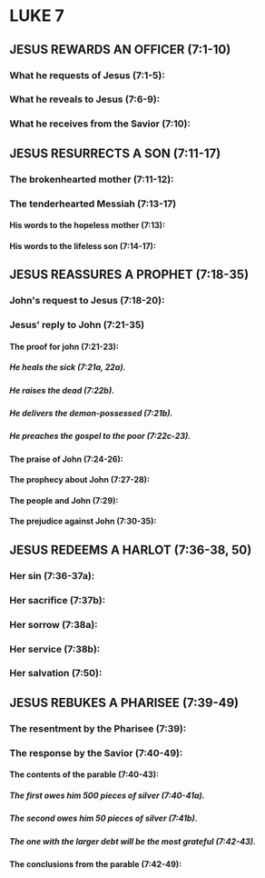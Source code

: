 ---
---
# LUKE 7
## JESUS REWARDS AN OFFICER (7:1-10) 
###  What he requests of Jesus (7:1-5): 
###  What he reveals to Jesus (7:6-9): 
###  What he receives from the Savior (7:10): 
## JESUS RESURRECTS A SON (7:11-17) 
###  The brokenhearted mother (7:11-12): 
###  The tenderhearted Messiah (7:13-17) 
####  His words to the hopeless mother (7:13): 
####  His words to the lifeless son (7:14-17): 
## JESUS REASSURES A PROPHET (7:18-35) 
###  John\'s request to Jesus (7:18-20): 
###  Jesus\' reply to John (7:21-35) 
####  The proof for john (7:21-23): 
#####  He heals the sick (7:21a, 22a). 
#####  He raises the dead (7:22b). 
#####  He delivers the demon-possessed (7:21b). 
#####  He preaches the gospel to the poor (7:22c-23). 
####  The praise of John (7:24-26): 
####  The prophecy about John (7:27-28): 
####  The people and John (7:29): 
####  The prejudice against John (7:30-35): 
## JESUS REDEEMS A HARLOT (7:36-38, 50) 
###  Her sin (7:36-37a): 
###  Her sacrifice (7:37b): 
###  Her sorrow (7:38a): 
###  Her service (7:38b): 
###  Her salvation (7:50): 
## JESUS REBUKES A PHARISEE (7:39-49) 
###  The resentment by the Pharisee (7:39): 
###  The response by the Savior (7:40-49): 
####  The contents of the parable (7:40-43): 
#####  The first owes him 500 pieces of silver (7:40-41a). 
#####  The second owes him 50 pieces of silver (7:41b). 
#####  The one with the larger debt will be the most grateful (7:42-43). 
####  The conclusions from the parable (7:42-49): 
